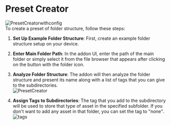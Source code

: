 # Preset Creator
![PresetCreatorwithconfig](https://github.com/Gauravpatil-8/Real-Time-Asset-Organiser/blob/main/Resource/presetcreator.png)<br>
To create a preset of folder structure, follow these steps:

1. **Set Up Example Folder Structure**: First, create an example folder structure setup on your device.

2. **Enter Main Folder Path**: In the addon UI, enter the path of the main folder or simply select it from the file browser that appears after clicking on the button with the folder icon.

3. **Analyze Folder Structure**: The addon will then analyze the folder structure and present its name along with a list of tags that you can give to the subdirectories.<br>
![PresetCreator](https://github.com/Gauravpatil-8/Real-Time-Asset-Organiser/blob/main/Resource/presetc.png)<br>

4. **Assign Tags to Subdirectories**: The tag that you add to the subdirectory will be used to store that type of asset in the specified subfolder. If you don't want to add any asset in that folder, you can set the tag to "none".<br>
![tags](https://github.com/Gauravpatil-8/Real-Time-Asset-Organiser/blob/main/Resource/tags.png)<br>

